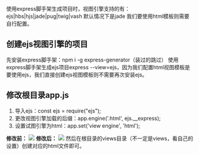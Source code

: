 使用express脚手架生成项目时，视图引擎支持的有：
ejs|hbs|hjs|jade|pug|twig|vash
默认情况下是jade
我们要使用html模板则需要自行配置。
## 创建ejs视图引擎的项目
先安装express脚手架：npm i -g express-generator（装过的跳过）
使用express脚手架生成ejs项目express <ejs-demo> --view=ejs，因为我们配置html视图模板是要使用ejs，我们直接创建ejs视图模板则不需要再次安装ejs。
## 修改根目录app.js

1. 导入ejs：const ejs = require("ejs");
2. 更改视图引擎加载的后缀：app.engine('.html', ejs.__express);
3. 设置试图引擎为html：app.set('view engine', 'html');

**修改前：**
![](https://cdn.nlark.com/yuque/0/2021/png/2779910/1628841247659-853bc88c-677e-4351-b829-1489e3d08339.png#clientId=ufc09b3fd-cb13-4&from=paste&id=u452f3380&originHeight=382&originWidth=492&originalType=url&ratio=1&rotation=0&showTitle=false&status=done&style=none&taskId=u3e843bb7-924b-43f0-8d56-db923c7c702&title=)
**修改后：**
![](https://cdn.nlark.com/yuque/0/2021/png/2779910/1628841247862-951237d1-dea7-4bb6-80d7-b8dcbafc2fa7.png#clientId=ufc09b3fd-cb13-4&from=paste&id=u30f1c8f4&originHeight=386&originWidth=502&originalType=url&ratio=1&rotation=0&showTitle=false&status=done&style=none&taskId=u6f0ed443-c7df-48df-9087-41cb9ab5ec3&title=)
然后在根目录的views目录（不一定是views，看自己的设置）创建对应的html文件即可。
